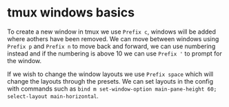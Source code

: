 # tmux windows basics

To create a new window in tmux we use `Prefix c`, windows will be added
where aothers have been removed. We can move between windows using
`Prefix p` and `Prefix n` to move back and forward, we can use numbering
instead and if the numbering is above 10 we can use `Prefix '` to prompt
for the window.

If we wish to change the window layouts we use `Prefix space` which will
change the layouts through the presets. We can set layouts in the config
with commands such as `bind m set-window-option main-pane-height 60;
select-layout main-horizontal`.

